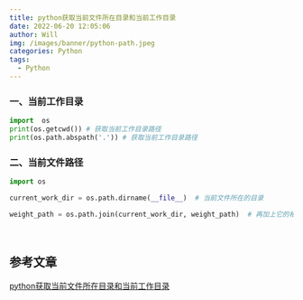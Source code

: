 ```yaml
---
title: python获取当前文件所在目录和当前工作目录
date: 2022-06-20 12:05:06
author: Will
img: /images/banner/python-path.jpeg
categories: Python
tags:
  - Python
---
```


### 一、当前工作目录

```python
import  os
print(os.getcwd()) # 获取当前工作目录路径
print(os.path.abspath('.')) # 获取当前工作目录路径
```

### 二、当前文件路径

```python
import os

current_work_dir = os.path.dirname(__file__)  # 当前文件所在的目录

weight_path = os.path.join(current_work_dir, weight_path)  # 再加上它的相对路径，这样可以动态生成绝对路径
```

 
## 参考文章
[python获取当前文件所在目录和当前工作目录](https://blog.csdn.net/jizhidexiaoming/article/details/102930885)